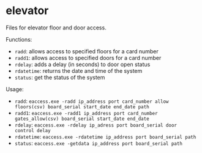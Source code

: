 # elevator
Files for elevator floor and door access.

Functions:
- `radd`: allows access to specified floors for a card number
- `radd1`: allows access to specified doors for a card number
- `rdelay`: adds a delay (in seconds) to door open status
- `rdatetime`: returns the date and time of the system
- `status`: get the status of the system

Usage:
- `radd`: `eaccess.exe -radd ip_address port card_number allow floors(csv) board_serial start_date end_date path`
- `radd1`: `eaccess.exe -radd1 ip_address port card_number gates_allow(csv) board_serial start_date end_date`
- `rdelay`: `eaccess.exe -rdelay ip_adress port board_serial door control delay`
- `rdatetime`: `eaccess.exe -rdatetime ip_address port board_serial path`
- `status`: `eaccess.exe -getdata ip_address port board_serial path`
